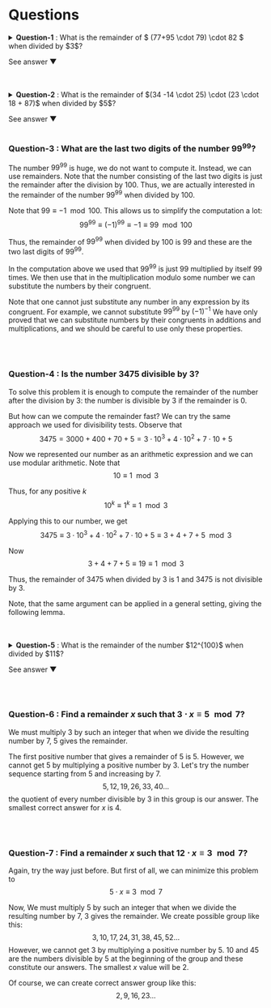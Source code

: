 # Questions

<details style="cursor: pointer;">
<summary>
  <b>Question-1</b> : What is the remainder of $ (77+95 \cdot 79) \cdot 82 $ when divided by $3$?

 <p>See answer ▼</p>

  </summary>

> <b>Answer</b> : 1
>
> We can substitute each number by a congruent modulo $3$ and the remainder will remain the same. Substituting each number by $ 0,1 $ or $-1$ we get $$ (-1 + (-1) \cdot 1) \cdot 1 ≡ (-2) \cdot 1 ≡ 1 \mod 3 $$

</details>

<br>
<br>

<details style="cursor: pointer;">
<summary>
  <b>Question-2</b> : What is the remainder of $(34 -14  \cdot 25) \cdot (23 \cdot 18 + 87)$ when divided by $5$?

 <p>See answer ▼</p>

  </summary>

> <b>Answer</b> : 4
>
> We can substitute each number by a congruent modulo 5 and the remainder will remain the same. Substituting each number by $0, 1, 2, − 1$ or $−2$ we get $$ (-1 - (-1) \cdot 0) \cdot ((-2) \cdot (-2) +2 ) ≡ (-1) \cdot 6 ≡ -6 ≡ 4 \mod 5 $$

</details>

### <b>Question-3</b> : What are the last two digits of the number $99^{99}$?

The number $99^{99}$ is huge, we do not want to compute it. Instead, we can use remainders. Note that the number consisting of the last two digits is just the remainder after the division by $100$. Thus, we are actually interested in the remainder of the number $99^{99}$ when divided by $100$.

Note that $99≡−1 \mod 100$. This allows us to simplify the computation a lot: $$99^{99} ≡ (-1)^{99} ≡ -1 ≡ 99 \mod 100 $$

Thus, the remainder of $99^{99}$ when divided by $100$ is $99$ and these are the two last digits of $99^{99}$.

In the computation above we used that $99^{99}$ is just $99$ multiplied by itself $99$ times. We then use that in the multiplication modulo some number we can substitute the numbers by their congruent.

Note that one cannot just substitute any number in any expression by its congruent. For example, we cannot substitute $99^{99}$ by $(-1)^{-1}$ We have only proved that we can substitute numbers by their congruents in additions and multiplications, and we should be careful to use only these properties.

<br>
<br>

### <b>Question-4</b> : Is the number $3475$ divisible by $3$?

To solve this problem it is enough to compute the remainder of the number after the division by $3$: the number is divisible by $3$ if the remainder is $0$.

But how can we compute the remainder fast? We can try the same approach we used for divisibility tests. Observe that $$ 3475=3000+400+70+5 = 3 \cdot 10^{3} + 4\cdot 10^{2} + 7\cdot 10 +5$$

Now we represented our number as an arithmetic expression and we can use modular arithmetic. Note that $$ 10 ≡ 1 \mod 3 $$

Thus, for any positive $k$ $$ 10^{k} ≡ 1^{k} ≡ 1 \mod 3$$

Applying this to our number, we get $$ 3475 ≡ 3 \cdot 10^{3} + 4\cdot 10^{2} + 7\cdot 10 +5≡ 3+4+7+5 \mod 3$$

Now $$ 3+4+7+5 ≡ 19 ≡ 1 \mod 3 $$

Thus, the remainder of $3475$ when divided by $3$ is $1$ and $3475$ is not divisible by $3$.

Note, that the same argument can be applied in a general setting, giving the following lemma.

<br>
<br>

<details style="cursor: pointer;">
<summary>
  <b>Question-5</b> : What is the remainder of the number $12^{100}$ when divided by $11$?

 <p>See answer ▼</p>

  </summary>

> <b>Answer</b> : 1
>
> we are interested in the remainder of the product of $12$ by itself $100$ times. Since congruence is preserved under multiplication, we can substitute each number $12$ by a congruent number. Note that $ 12≡1 \mod11$, so we have $ 12^{100}≡ 1^{100} ≡ 1 \mod 11$

</details>

<br>
<br>

### <b>Question-6</b> : Find a remainder $x$ such that $3 \cdot x ≡ 5 \mod 7$?

We must multiply $3$ by such an integer that when we divide the resulting number by $7$, $5$ gives the remainder.

The first positive number that gives a remainder of $5$ is $5$. However, we cannot get $5$ by multiplying a positive number by $3$. Let's try the number sequence starting from $5$ and increasing by $7$. $$5,12,19,26,33,40...$$ the quotient of every number divisible by $3$ in this group is our answer. The smallest correct answer for $x$ is $4$.

<br>
<br>

### <b>Question-7</b> : Find a remainder $x$ such that $12 \cdot x ≡ 3 \mod 7$?

Again, try the way just before. But first of all, we can minimize this problem to $$ 5\cdot x ≡ 3 \mod 7$$

Now, We must multiply $5$ by such an integer that when we divide the resulting number by $7$, $3$ gives the remainder. We create possible group like this: $$3,10,17,24,31,38,45,52...$$
However, we cannot get $3$ by multiplying a positive number by $5$. $10$ and $45$ are the numbers divisible by $5$ at the beginning of the group and these constitute our answers. The smallest $x$ value will be $2$.

Of course, we can create correct answer group like this: $$2,9,16,23...$$
